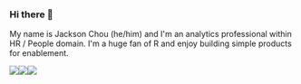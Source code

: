 ### Hi there 👋

My name is Jackson Chou (he/him) and I'm an analytics professional within HR / People domain.  I'm a huge fan of R and enjoy building simple products for enablement.

<a href="https://www.jacksonchou.com"><img src="https://img.shields.io/badge/JACKSONCHOU.COM-green?style=for-the-badge&logoColor=2E8B57&color=royalblue"><a href="https://www.jacksonchou.com/resume"><img src="https://img.shields.io/badge/resume-green?style=for-the-badge&logoColor=2E8B57&color=2E8B57"><a href="https://www.linkedin.com/in/jacksonchou/"><img src="https://img.shields.io/badge/LinkedIn-0077B5?style=for-the-badge&logo=linkedin&logoColor=white">

<!--
**JacksonChou/JacksonChou** is a ✨ _special_ ✨ repository because its `README.md` (this file) appears on your GitHub profile.

Here are some ideas to get you started:

- 🔭 I’m currently working on ...
- 🌱 I’m currently learning ...
- 👯 I’m looking to collaborate on ...
- 🤔 I’m looking for help with ...
- 💬 Ask me about ...
- 📫 How to reach me: ...
- 😄 Pronouns: ...
- ⚡ Fun fact: ...
-->
